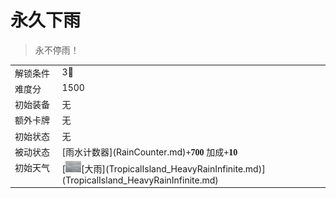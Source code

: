 # 永久下雨  
> 永不停雨！  
  
<style>
        .table5382 th,td{
            text-align:left;
            vertical-align:top;
        }
        </style><table class="table table-bordered table5382" data-toggle="table"  data-show-header="false"><thead style="display:none"><tr ><th  style="width:15%;"  >名称</th><th  style=""  >值</th></tr></thead><tr ><td  style="width:15%;"  >解锁条件</td><td  style=""  >3🌙</td></tr><tr ><td  style="width:15%;"  >难度分</td><td  style=""  >1500</td></tr><tr ><td  style="width:15%;"  >初始装备</td><td  style=""  >无</td></tr><tr ><td  style="width:15%;"  >额外卡牌</td><td  style=""  >无</td></tr><tr ><td  style="width:15%;"  >初始状态</td><td  style=""  >无</td></tr><tr ><td  style="width:15%;"  >被动状态</td><td  style=""  >[雨水计数器](RainCounter.md)<span style="font-family:ui-monospace"><b>+700</b></span> 加成<span style="font-family:ui-monospace"><b>+10</b></span></td></tr><tr ><td  style="width:15%;"  >初始天气</td><td  style=""  >[<div style="width:25px;display:inline-block;text-align:center"><img decoding="async" src="../wiki/Sprite/WeatherHeavyRain_0.png" href="a.md" style="max-width:25px;max-height:25px;"></div>[大雨](TropicalIsland_HeavyRainInfinite.md)](TropicalIsland_HeavyRainInfinite.md)</td></tr></tbody></table>  
  


<script>document.title="永久下雨 - 卡牌生存百科 Card Survival Wiki";</script>